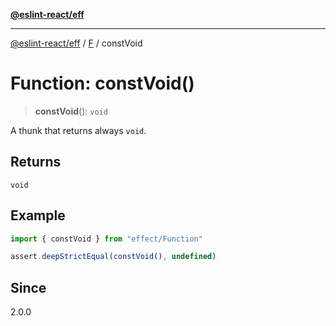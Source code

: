 [**@eslint-react/eff**](../../../README.md)

***

[@eslint-react/eff](../../../README.md) / [F](../README.md) / constVoid

# Function: constVoid()

> **constVoid**(): `void`

A thunk that returns always `void`.

## Returns

`void`

## Example

```ts
import { constVoid } from "effect/Function"

assert.deepStrictEqual(constVoid(), undefined)
```

## Since

2.0.0
